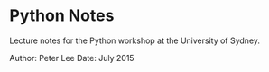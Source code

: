 # Python Notes

Lecture notes for the Python workshop at the University of Sydney.

Author: Peter Lee
Date: July 2015


